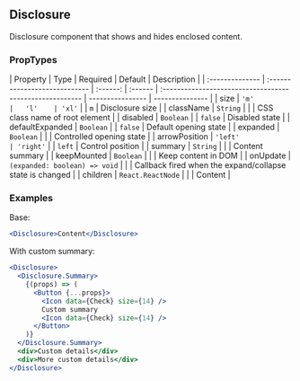 ## Disclosure

Disclosure component that shows and hides enclosed content.

### PropTypes

| Property        | Type                          | Required | Default | Description                                              |
| :-------------- | :---------------------------- | :------: | :------ | :------------------------------------------------------- | ---------------- | --------------- |
| size            | `'m'                          |   'l'    | 'xl'`   |                                                          | `m`              | Disclosure size |
| className       | `String`                      |          |         | CSS class name of root element                           |
| disabled        | `Boolean`                     |          | `false` | Disabled state                                           |
| defaultExpanded | `Boolean`                     |          | `false` | Default opening state                                    |
| expanded        | `Boolean`                     |          |         | Controlled opening state                                 |
| arrowPosition   | `'left'                       | 'right'` |         | `left`                                                   | Control position |
| summary         | `String`                      |          |         | Content summary                                          |
| keepMounted     | `Boolean`                     |          |         | Keep content in DOM                                      |
| onUpdate        | `(expanded: boolean) => void` |          |         | Callback fired when the expand/collapse state is changed |
| children        | `React.ReactNode`             |          |         | Content                                                  |

### Examples

Base:

```jsx
<Disclosure>Content</Disclosure>
```

With custom summary:

```jsx
<Disclosure>
  <Disclosure.Summary>
    {(props) => (
      <Button {...props}>
        <Icon data={Check} size={14} />
        Custom summary
        <Icon data={Check} size={14} />
      </Button>
    )}
  </Disclosure.Summary>
  <div>Custom details</div>
  <div>More custom details</div>
</Disclosure>
```
